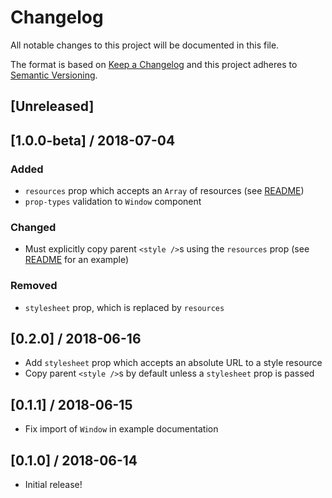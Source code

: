 # Changelog
All notable changes to this project will be documented in this file.

The format is based on [Keep a Changelog](https://keepachangelog.com/en/1.0.0/)
and this project adheres to [Semantic Versioning](https://semver.org/spec/v2.0.0.html).

## [Unreleased]



## [1.0.0-beta] / 2018-07-04

### Added
* `resources` prop which accepts an `Array` of resources (see [README](README.md))
* `prop-types` validation to `Window` component

### Changed
* Must explicitly copy parent `<style />`s using the `resources` prop (see [README](README.md) for an example)

### Removed
* `stylesheet` prop, which is replaced by `resources`



## [0.2.0] / 2018-06-16

* Add `stylesheet` prop which accepts an absolute URL to a style resource
* Copy parent `<style />`s by default unless a `stylesheet` prop is passed



## [0.1.1] / 2018-06-15

* Fix import of `Window` in example documentation



## [0.1.0] / 2018-06-14

* Initial release!
